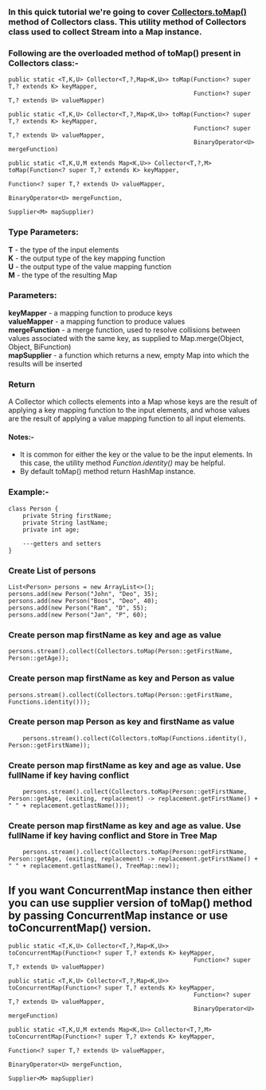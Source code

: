 ### In this quick tutorial we're going to cover [Collectors.toMap()](https://docs.oracle.com/javase/8/docs/api/index.html) method of Collectors class. This utility method of Collectors class used to collect Stream into a Map instance.

### Following are the overloaded method of toMap() present in Collectors class:-

````
public static <T,K,U> Collector<T,?,Map<K,U>> toMap(Function<? super T,? extends K> keyMapper,
                                                    Function<? super T,? extends U> valueMapper)
````

````
public static <T,K,U> Collector<T,?,Map<K,U>> toMap(Function<? super T,? extends K> keyMapper,
                                                    Function<? super T,? extends U> valueMapper,
                                                    BinaryOperator<U> mergeFunction)
````

````
public static <T,K,U,M extends Map<K,U>> Collector<T,?,M> toMap(Function<? super T,? extends K> keyMapper,
                                                                Function<? super T,? extends U> valueMapper,
                                                                BinaryOperator<U> mergeFunction,
                                                                Supplier<M> mapSupplier)
````

### Type Parameters:
**T** - the type of the input elements  
**K** - the output type of the key mapping function  
**U** - the output type of the value mapping function  
**M** - the type of the resulting Map  
 
### Parameters:
**keyMapper** - a mapping function to produce keys  
**valueMapper** - a mapping function to produce values  
**mergeFunction** - a merge function, used to resolve collisions between values associated with the same key, as supplied to Map.merge(Object, Object, BiFunction)  
**mapSupplier** - a function which returns a new, empty Map into which the results will be inserted

### Return
A Collector which collects elements into a Map whose keys are the result of applying a key mapping function to the input elements, and whose values are the result of applying a value mapping function to all input elements.

#### Notes:-
+ It is common for either the key or the value to be the input elements. In this case, the utility method *Function.identity()* may be helpful.
+ By default toMap() method return HashMap instance.

### Example:-

    class Person {
        private String firstName;
        private String lastName;
        private int age;
    
        ---getters and setters 
    }
    
### Create List of persons
    List<Person> persons = new ArrayList<>();
    persons.add(new Person("John", "Deo", 35);
    persons.add(new Person("Boos", "Deo", 40);
    persons.add(new Person("Ram", "D", 55);
    persons.add(new Person("Jan", "P", 60);
    
### Create person map firstName as key and age as value
    persons.stream().collect(Collectors.toMap(Person::getFirstName, Person::getAge));

### Create person map firstName as key and Person as value
    persons.stream().collect(Collectors.toMap(Person::getFirstName, Functions.identity()));
    
### Create person map Person as key and firstName as value
        persons.stream().collect(Collectors.toMap(Functions.identity(), Person::getFirstName));
    
### Create person map firstName as key and age as value. Use fullName if key having conflict
        persons.stream().collect(Collectors.toMap(Person::getFirstName, Person::getAge, (exiting, replacement) -> replacement.getFirstName() + " " + replacement.getlastName()));

### Create person map firstName as key and age as value. Use fullName if key having conflict and Store in Tree Map
        persons.stream().collect(Collectors.toMap(Person::getFirstName, Person::getAge, (exiting, replacement) -> replacement.getFirstName() + " " + replacement.getlastName(), TreeMap::new));


## If you want ConcurrentMap instance then either you can use supplier version of toMap() method by passing ConcurrentMap instance or use toConcurrentMap() version.

````
public static <T,K,U> Collector<T,?,Map<K,U>> toConcurrentMap(Function<? super T,? extends K> keyMapper,
                                                    Function<? super T,? extends U> valueMapper)
````

````
public static <T,K,U> Collector<T,?,Map<K,U>> toConcurrentMap(Function<? super T,? extends K> keyMapper,
                                                    Function<? super T,? extends U> valueMapper,
                                                    BinaryOperator<U> mergeFunction)
````

````
public static <T,K,U,M extends Map<K,U>> Collector<T,?,M> toConcurrentMap(Function<? super T,? extends K> keyMapper,
                                                                Function<? super T,? extends U> valueMapper,
                                                                BinaryOperator<U> mergeFunction,
                                                                Supplier<M> mapSupplier)
````
